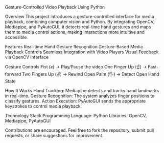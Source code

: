Gesture-Controlled Video Playback Using Python

Overview
This project introduces a gesture-controlled interface for media playback, combining computer vision and Python. By integrating OpenCV, Mediapipe, and PyAutoGUI, it detects 
real-time hand gestures and maps them to media control actions, making interactions more intuitive and accessible.

Features
Real-time Hand Gesture Recognition
Gesture-Based Media Playback Controls
Seamless Integration with Video Players
Visual Feedback via OpenCV Interface

Gesture Controls
Fist (✊) → Play/Pause the video
One Finger Up (☝️) → Fast-forward
Two Fingers Up (✌️) → Rewind
Open Palm (🖐️) → Detect Open Hand State

How It Works
Hand Tracking: Mediapipe detects and tracks hand landmarks in real-time.
Gesture Recognition: The system analyzes finger positions to classify gestures.
Action Execution: PyAutoGUI sends the appropriate keystrokes to control media playback.

Technology Stack
Programming Language: Python
Libraries: OpenCV, Mediapipe, PyAutoGUI

Contributions are encouraged. Feel free to fork the repository, submit pull requests, or share suggestions for improvement.
